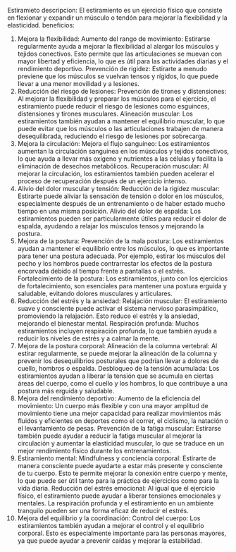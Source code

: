 Estiramieto
descripcion:
El estiramiento es un ejercicio físico que consiste en flexionar y expandir un músculo o tendón para mejorar la flexibilidad y la elasticidad. 
beneficios:
1. Mejora la flexibilidad:
Aumento del rango de movimiento: Estirarse regularmente ayuda a mejorar la flexibilidad al alargar los músculos y tejidos conectivos. Esto permite que las articulaciones se muevan con mayor libertad y eficiencia, lo que es útil para las actividades diarias y el rendimiento deportivo.
Prevención de rigidez: Estirarte a menudo previene que los músculos se vuelvan tensos y rígidos, lo que puede llevar a una menor movilidad y a lesiones.
2. Reducción del riesgo de lesiones:
Prevención de tirones y distensiones: Al mejorar la flexibilidad y preparar los músculos para el ejercicio, el estiramiento puede reducir el riesgo de lesiones como esguinces, distensiones y tirones musculares.
Alineación muscular: Los estiramientos también ayudan a mantener el equilibrio muscular, lo que puede evitar que los músculos o las articulaciones trabajen de manera desequilibrada, reduciendo el riesgo de lesiones por sobrecarga.
3. Mejora la circulación:
Mejora el flujo sanguíneo: Los estiramientos aumentan la circulación sanguínea en los músculos y tejidos conectivos, lo que ayuda a llevar más oxígeno y nutrientes a las células y facilita la eliminación de desechos metabólicos.
Recuperación muscular: Al mejorar la circulación, los estiramientos también pueden acelerar el proceso de recuperación después de un ejercicio intenso.
4. Alivio del dolor muscular y tensión:
Reducción de la rigidez muscular: Estirarte puede aliviar la sensación de tensión o dolor en los músculos, especialmente después de un entrenamiento o de haber estado mucho tiempo en una misma posición.
Alivio del dolor de espalda: Los estiramientos pueden ser particularmente útiles para reducir el dolor de espalda, ayudando a relajar los músculos tensos y mejorando la postura.
5. Mejora de la postura:
Prevención de la mala postura: Los estiramientos ayudan a mantener el equilibrio entre los músculos, lo que es importante para tener una postura adecuada. Por ejemplo, estirar los músculos del pecho y los hombros puede contrarrestar los efectos de la postura encorvada debido al tiempo frente a pantallas o el estrés.
Fortalecimiento de la postura: Los estiramientos, junto con los ejercicios de fortalecimiento, son esenciales para mantener una postura erguida y saludable, evitando dolores musculares y articulares.
6. Reducción del estrés y la ansiedad:
Relajación muscular: El estiramiento suave y consciente puede activar el sistema nervioso parasimpático, promoviendo la relajación. Esto reduce el estrés y la ansiedad, mejorando el bienestar mental.
Respiración profunda: Muchos estiramientos incluyen respiración profunda, lo que también ayuda a reducir los niveles de estrés y a calmar la mente.
7. Mejora de la postura corporal:
Alineación de la columna vertebral: Al estirar regularmente, se puede mejorar la alineación de la columna y prevenir los desequilibrios posturales que podrían llevar a dolores de cuello, hombros o espalda.
Desbloqueo de la tensión acumulada: Los estiramientos ayudan a liberar la tensión que se acumula en ciertas áreas del cuerpo, como el cuello y los hombros, lo que contribuye a una postura más erguida y saludable.
8. Mejora del rendimiento deportivo:
Aumento de la eficiencia del movimiento: Un cuerpo más flexible y con una mayor amplitud de movimiento tiene una mejor capacidad para realizar movimientos más fluidos y eficientes en deportes como el correr, el ciclismo, la natación o el levantamiento de pesas.
Prevención de la fatiga muscular: Estirarse también puede ayudar a reducir la fatiga muscular al mejorar la circulación y aumentar la elasticidad muscular, lo que se traduce en un mejor rendimiento físico durante los entrenamientos.
9. Estiramiento mental:
Mindfulness y conciencia corporal: Estirarte de manera consciente puede ayudarte a estar más presente y consciente de tu cuerpo. Esto te permite mejorar la conexión entre cuerpo y mente, lo que puede ser útil tanto para la práctica de ejercicios como para la vida diaria.
Reducción del estrés emocional: Al igual que el ejercicio físico, el estiramiento puede ayudar a liberar tensiones emocionales y mentales. La respiración profunda y el estiramiento en un ambiente tranquilo pueden ser una forma eficaz de reducir el estrés.
10.  Mejora del equilibrio y la coordinación:
Control del cuerpo: Los estiramientos también ayudan a mejorar el control y el equilibrio corporal. Esto es especialmente importante para las personas mayores, ya que puede ayudar a prevenir caídas y mejorar la estabilidad.

